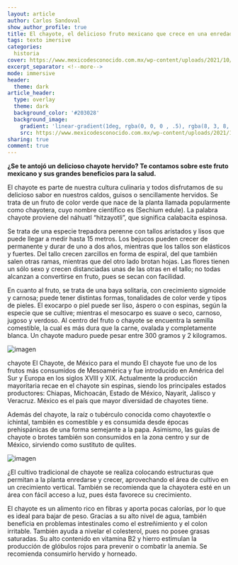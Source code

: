 ```yaml
---
layout: article
author: Carlos Sandoval
show_author_profile: true
title: El chayote, el delicioso fruto mexicano que crece en una enredadera
tags: texto imersive
categories: 
  historia
cover: https://www.mexicodesconocido.com.mx/wp-content/uploads/2021/10/Sechium_edule_chayote_espinas_2.jpeg
excerpt_separator: <!--more-->
mode: immersive
header:
  theme: dark
article_header:
  type: overlay
  theme: dark
  background_color: '#203028'
  background_image:
    gradient: 'linear-gradient(1deg, rgba(0, 0, 0 , .5), rgba(8, 3, 8, .9))'
    src: https://www.mexicodesconocido.com.mx/wp-content/uploads/2021/10/Sechium_edule_chayote_espinas_2.jpeg
sharing: true
comment: true
---
```


**¿Se te antojó un delicioso chayote hervido? Te contamos sobre este fruto mexicano y sus grandes beneficios para la salud.**

El chayote es parte de nuestra cultura culinaria y todos disfrutamos de su delicioso sabor en nuestros caldos, guisos o sencillamente hervidos. Se trata de un fruto de color verde que nace de la planta llamada popularmente como chayotera, cuyo nombre científico es (Sechium edule). La palabra chayote proviene del náhuatl “hitzayotli”, que significa calabacita espinosa.

Se trata de una especie trepadora perenne con tallos aristados y lisos que puede llegar a medir hasta 15 metros. Los bejucos pueden crecer de permanente y durar de uno a dos años, mientras que los tallos son elásticos y fuertes. Del tallo crecen zarcillos en forma de espiral, del que también salen otras ramas, mientras que del otro lado brotan hojas. Las flores tienen un sólo sexo y crecen distanciadas unas de las otras en el tallo; no todas alcanzan a convertirse en fruto, pues se secan con facilidad.

En cuanto al fruto, se trata de una baya solitaria, con crecimiento sigmoide y carnosa; puede tener distintas formas, tonalidades de color verde y tipos de pieles. El exocarpo o piel puede ser liso, áspero o con espinas, según la especie que se cultive; mientras el mesocarpo es suave o seco, carnoso, jugoso y verdoso. Al centro del fruto o chayote se encuentra la semilla comestible, la cual es más dura que la carne, ovalada y completamente blanca. Un chayote maduro puede pesar entre 300 gramos y 2 kilogramos.

![imagen](https://www.mexicodesconocido.com.mx/wp-content/uploads/2021/10/FOTO_CHAYOTE_BLOG.jpeg)

chayote
El Chayote, de México para el mundo
El chayote fue uno de los frutos más consumidos de Mesoamérica y fue introducido en América del Sur y Europa en los siglos XVIII y XIX. Actualmente la producción mayoritaria recae en el chayote sin espinas, siendo los principales estados productores: Chiapas, Michoacán, Estado de México, Nayarit, Jalisco y Veracruz. México es el país que mayor diversidad de chayotes tiene.

Además del chayote, la raíz o tubérculo conocida como chayotextle o ichintal, también es comestible y es consumida desde épocas prehispánicas de una forma semejante a la papa. Asimismo, las guías de chayote o brotes también son consumidos en la zona centro y sur de México, sirviendo como sustituto de qulites.

![imagen](https://www.mexicodesconocido.com.mx/wp-content/uploads/2021/10/b987c8487ede8ac7853c33779d70c7b7.jpeg)

¿El cultivo tradicional de chayote se realiza colocando estructuras que permitan a la planta enredarse y crecer, aprovechando el área de cultivo en un crecimiento vertical. También se recomienda que la chayotera esté en un área con fácil acceso a luz, pues ésta favorece su crecimiento.

El chayote es un alimento rico en fibras y aporta pocas calorías, por lo que es ideal para bajar de peso. Gracias a su alto nivel de agua, también beneficia en problemas intestinales como el estreñimiento y el colon irritable. También ayuda a nivelar el colesterol, pues no posee grasas saturadas. Su alto contenido en vitamina B2 y hierro estimulan la producción de glóbulos rojos para prevenir o combatir la anemia. Se recomienda consumirlo hervido y horneado.